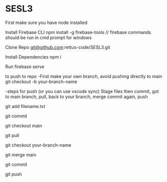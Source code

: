 # SESL3
First make sure you have node installed

Install Firebase CLI
npm install -g firebase-tools 
// firebase commands should be run in cmd prompt for windows

Clone Repo
git@github.com:rettus-code/SESL3.git

Install Dependencies
npm i

Run
firebase serve

to push to repo
-First make your own branch, avoid pushing directly to main
git checkout -b your-branch-name

-steps for push (or you can use vscode sync)
Stage files then commit, got to main branch, pull, back to your branch, merge commit again, push

git add filename.txt

git commit

git checkout main

git pull
 
git checkout your-branch-name

git merge main

git commit 

git push


